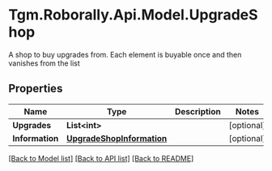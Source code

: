 # Tgm.Roborally.Api.Model.UpgradeShop
A shop to buy upgrades from. Each element is buyable once and then vanishes from the list
## Properties

Name | Type | Description | Notes
------------ | ------------- | ------------- | -------------
**Upgrades** | **List&lt;int&gt;** |  | [optional] 
**Information** | [**UpgradeShopInformation**](UpgradeShopInformation.md) |  | [optional] 

[[Back to Model list]](../README.md#documentation-for-models) [[Back to API list]](../README.md#documentation-for-api-endpoints) [[Back to README]](../README.md)

